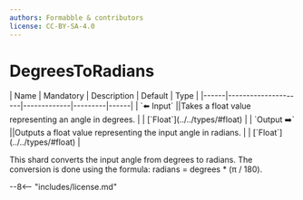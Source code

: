 ```yaml
---
authors: Formabble & contributors
license: CC-BY-SA-4.0
---
```



# DegreesToRadians

<div class="sh-parameters" markdown="1">
| Name | Mandatory | Description | Default | Type |
|------|---------------------|-------------|---------|------|
| `⬅️ Input` ||Takes a float value representing an angle in degrees. | | [`Float`](../../types/#float) |
| `Output ➡️` ||Outputs a float value representing the input angle in radians. | | [`Float`](../../types/#float) |

</div>

This shard converts the input angle from degrees to radians. The conversion is done using the formula: radians = degrees * (π / 180).

--8<-- "includes/license.md"

